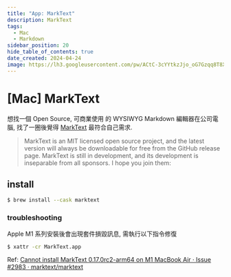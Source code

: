 ```yaml
---
title: "App: MarkText"
description: MarkText
tags:
  - Mac
  - Markdown
sidebar_position: 20
hide_table_of_contents: true
date_created: 2024-04-24
image: https://lh3.googleusercontent.com/pw/ACtC-3cYYtkzJjo_oG7Gzqq8T8XQm4V_qLE3wGWVKOahp6YT4lo-on60NJmjrkkatnizX1b-uID-MCM2ztsXH9z27cMRtql3PA5cpYZYbMfSPuM5Yh3MmqnjnnXYkTg6vtIiBL5SGAQRRAI9zEBIOoyP3tZpuA?authuser=0
---
```


# [Mac] MarkText

想找一個 Open Source, 可商業使用 的 WYSIWYG Markdown 編輯器在公司電腦, 找了一圈後覺得 [MarkText](https://github.com/marktext/marktext) 最符合自己需求.

> MarkText is an MIT licensed open source project, and the latest version will always be downloadable for free from the GitHub release page. MarkText is still in development, and its development is inseparable from all sponsors. I hope you join them:

## install

```bash
$ brew install --cask marktext
```

### troubleshooting

Apple M1 系列安裝後會出現套件損毀訊息, 需執行以下指令修復

```bash
$ xattr -cr MarkText.app
```

Ref: [Cannot install MarkText 0.17.0rc2-arm64 on M1 MacBook Air · Issue #2983 · marktext/marktext](https://github.com/marktext/marktext/issues/2983)

